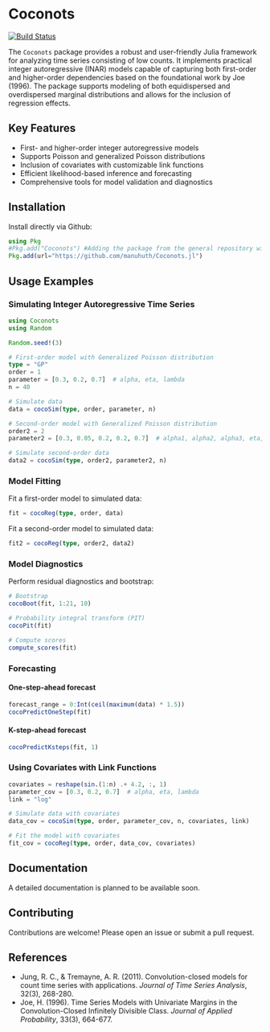 # Coconots

[![Build Status](https://github.com/manuhuth/Coconots.jl/actions/workflows/CI.yml/badge.svg?branch=main)](https://github.com/manuhuth/Coconots.jl/actions/workflows/CI.yml?query=branch%3Amain)

The `Coconots` package provides a robust and user-friendly Julia framework for analyzing time series consisting of low counts. It implements practical integer autoregressive (INAR) models capable of capturing both first-order and higher-order dependencies based on the foundational work by Joe (1996). The package supports modeling of both equidispersed and overdispersed marginal distributions and allows for the inclusion of regression effects.

## Key Features

- First- and higher-order integer autoregressive models
- Supports Poisson and generalized Poisson distributions
- Inclusion of covariates with customizable link functions
- Efficient likelihood-based inference and forecasting
- Comprehensive tools for model validation and diagnostics

## Installation

Install directly via Github:

```julia
using Pkg
#Pkg.add("Coconots") #Adding the package from the general repository will be available soon
Pkg.add(url="https://github.com/manuhuth/Coconots.jl")
```

## Usage Examples

### Simulating Integer Autoregressive Time Series

```julia
using Coconots
using Random

Random.seed!(3)

# First-order model with Generalized Poisson distribution
type = "GP"
order = 1
parameter = [0.3, 0.2, 0.7]  # alpha, eta, lambda
n = 40

# Simulate data
data = cocoSim(type, order, parameter, n)

# Second-order model with Generalized Poisson distribution
order2 = 2
parameter2 = [0.3, 0.05, 0.2, 0.2, 0.7]  # alpha1, alpha2, alpha3, eta, lambda

# Simulate second-order data
data2 = cocoSim(type, order2, parameter2, n)
```

### Model Fitting

Fit a first-order model to simulated data:

```julia
fit = cocoReg(type, order, data)
```

Fit a second-order model to simulated data:

```julia
fit2 = cocoReg(type, order2, data2)
```

### Model Diagnostics

Perform residual diagnostics and bootstrap:

```julia
# Bootstrap
cocoBoot(fit, 1:21, 10)

# Probability integral transform (PIT)
cocoPit(fit)

# Compute scores
compute_scores(fit)
```

### Forecasting

#### One-step-ahead forecast

```julia
forecast_range = 0:Int(ceil(maximum(data) * 1.5))
cocoPredictOneStep(fit)
```

#### K-step-ahead forecast

```julia
cocoPredictKsteps(fit, 1)
```

### Using Covariates with Link Functions

```julia
covariates = reshape(sin.(1:n) .+ 4.2, :, 1)
parameter_cov = [0.3, 0.2, 0.7]  # alpha, eta, lambda
link = "log"

# Simulate data with covariates
data_cov = cocoSim(type, order, parameter_cov, n, covariates, link)

# Fit the model with covariates
fit_cov = cocoReg(type, order, data_cov, covariates)
```

## Documentation

A detailed documentation is planned to be available soon.

## Contributing

Contributions are welcome! Please open an issue or submit a pull request.

## References
- Jung, R. C., & Tremayne, A. R. (2011). Convolution-closed models for count time series with applications. *Journal of Time Series Analysis*, 32(3), 268-280.
- Joe, H. (1996). Time Series Models with Univariate Margins in the Convolution-Closed Infinitely Divisible Class. *Journal of Applied Probability*, 33(3), 664-677.
